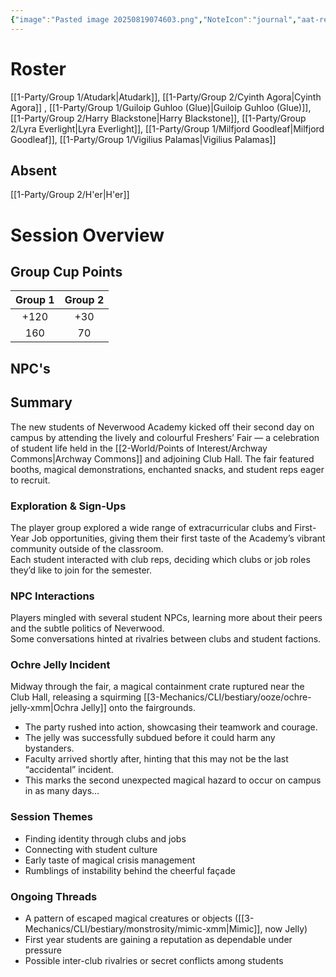 ```yaml
---
{"image":"Pasted image 20250819074603.png","NoteIcon":"journal","aat-render-enabled":true,"fc-category":["Academy Event"],"fc-display-name":"Freshers Fair","sessionstatus":"Occurred","type":"Session Journal","sessionDate":"2025-07-19","players":7,"OneLiner":"Freshers Fair and Ochre Jelly","timelines":["journal"],"tags":["journal","#Category/Journal"],"obsidianUIMode":"preview","sessionRoster":["[[1-Party/Group 1/Atudark.md|Atudark]]","[[1-Party/Group 2/Cyinth Agora.md|Cyinth Agora]]","[[1-Party/Group 1/Guiloip Guhloo (Glue).md|Guiloip Guhloo (Glue)]]","[[1-Party/Group 2/Harry Blackstone.md|Harry Blackstone]]","[[1-Party/Group 2/Lyra Everlight.md|Lyra Everlight]]","[[1-Party/Group 1/Milfjord Goodleaf.md|Milfjord Goodleaf]]","[[1-Party/Group 1/Vigilius Palamas.md|Vigilius Palamas]]"],"sessionAbsent":["[[1-Party/Group 2/H'er.md|H'er]]"],"sessionNPC":null,"dg-publish":true,"dg-path":"Session Journals/2025-07-19 - Freshers Fair.md","permalink":"/session-journals/2025-07-19-freshers-fair/","dgPassFrontmatter":true,"updated":"2025-09-28T18:26:54.000+01:00"}
---
```



# Roster 



[[1-Party/Group 1/Atudark\|Atudark]], [[1-Party/Group 2/Cyinth Agora\|Cyinth Agora]] , [[1-Party/Group 1/Guiloip Guhloo (Glue)\|Guiloip Guhloo (Glue)]], [[1-Party/Group 2/Harry Blackstone\|Harry Blackstone]], [[1-Party/Group 2/Lyra Everlight\|Lyra Everlight]], [[1-Party/Group 1/Milfjord Goodleaf\|Milfjord Goodleaf]], [[1-Party/Group 1/Vigilius Palamas\|Vigilius Palamas]]
## Absent



[[1-Party/Group 2/H'er\|H'er]]
# Session Overview


## Group Cup Points

| Group 1 | Group 2 |
| :-----: | :-----: |
|  +120   |   +30   |
|   160   |   70    |

## NPC's


## Summary

The new students of Neverwood Academy kicked off their second day on campus by attending the lively and colourful Freshers’ Fair — a celebration of student life held in the [[2-World/Points of Interest/Archway Commons\|Archway Commons]] and adjoining Club Hall. The fair featured booths, magical demonstrations, enchanted snacks, and student reps eager to recruit.

### Exploration & Sign-Ups

The player group explored a wide range of extracurricular clubs and First-Year Job opportunities, giving them their first taste of the Academy’s vibrant community outside of the classroom.  
Each student interacted with club reps, deciding which clubs or job roles they’d like to join for the semester.

### NPC Interactions

Players mingled with several student NPCs, learning more about their peers and the subtle politics of Neverwood.  
Some conversations hinted at rivalries between clubs and student factions.

### Ochre Jelly Incident

Midway through the fair, a magical containment crate ruptured near the Club Hall, releasing a squirming [[3-Mechanics/CLI/bestiary/ooze/ochre-jelly-xmm\|Ochra Jelly]] onto the fairgrounds.

* The party rushed into action, showcasing their teamwork and courage.  
* The jelly was successfully subdued before it could harm any bystanders.  
* Faculty arrived shortly after, hinting that this may not be the last “accidental” incident.  
* This marks the second unexpected magical hazard to occur on campus in as many days…

### Session Themes

* Finding identity through clubs and jobs  
* Connecting with student culture  
* Early taste of magical crisis management  
* Rumblings of instability behind the cheerful façade

### Ongoing Threads

* A pattern of escaped magical creatures or objects ([[3-Mechanics/CLI/bestiary/monstrosity/mimic-xmm\|Mimic]], now Jelly)  
* First year students are gaining a reputation as dependable under pressure  
* Possible inter-club rivalries or secret conflicts among students